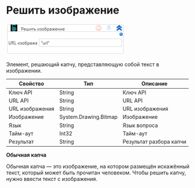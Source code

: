 # Решить изображение

![](../../../resources/activities/extra/2capcha/image-547.png)

Элемент, решающий капчу, представляющую собой текст в изображении.

| Свойство        | Тип                   | Описание                |
| --------------- | --------------------- | ----------------------- |
| Ключ API        | String                | Ключ API                |
| URL API         | String                | URL API                 |
| URL изображения | String                | URL изображения         |
| Изображение     | System.Drawing.Bitmap | Изображение             |
| Язык            | String                | Язык вопроса            |
| Тайм-аут        | Int32                 | Тайм-аут                |
| Результат       | String                | Результат разбора капчи |



**Обычная капча**

Обычная капча — это изображение, на котором размещён искажённый текст, который может быть прочитан человеком. Чтобы решить капчу, нужно ввести текст с изображения.

